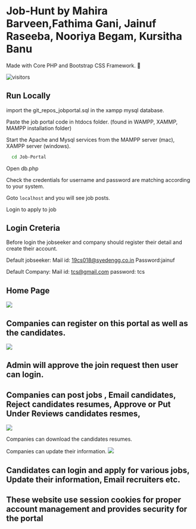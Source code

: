 # Job-Hunt by Mahira Barveen,Fathima Gani, Jainuf Raseeba, Nooriya Begam, Kursitha Banu

Made with Core PHP and Bootstrap CSS Framework. 🤍

![visitors](https://bit.ly/30KYszm)

## Run Locally


import the git_repos_jobportal.sql in the xampp mysql database.


Paste the job portal code in htdocs folder. (found in WAMPP, XAMMP, MAMPP installation folder)

Start the Apache and Mysql services from the MAMPP server (mac), XAMPP server (windows).

```bash
  cd Job-Portal
```

Open db.php

Check the credentials for username and password are matching according to your system.

Goto ```localhost``` and you will see job posts.

Login to apply to job 

## Login Creteria

Before login the jobseeker and company should register their detail and create their account.

Default jobseeker:
Mail id: 19cs018@syedengg.co.in
Password:jainuf

Default Company:
Mail id: tcs@gmail.com
password: tcs

## Home Page
![](screenshots/home.jpg)
## Companies can register on this portal as well as the candidates.
![](screenshots/signup.jpg)
## Admin will approve the join request then user can login.
## Companies can post jobs , Email candidates, Reject candidates resumes, Approve or Put Under Reviews candidates resmes,
![](screenshots/joblisting.jpg)

Companies can download the candidates resumes.

Companies can update their information.
![](screenshots/comp1.jpg)
## Candidates can login and apply for various jobs, Update their information, Email recruiters etc.

## These website use session cookies for proper account management and provides security for the portal
